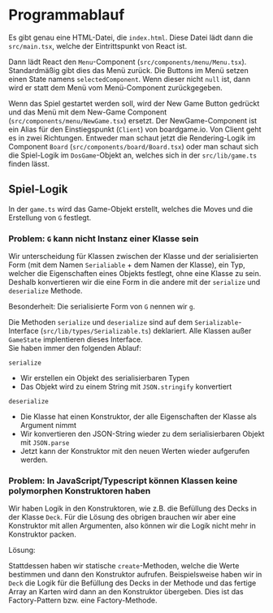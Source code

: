 # Programmablauf

Es gibt genau eine HTML-Datei, die `index.html`.
Diese Datei lädt dann die `src/main.tsx`, welche der Eintrittspunkt von React ist.

Dann lädt React den `Menu`-Component (`src/components/menu/Menu.tsx`). Standardmäßig gibt dies das Menü zurück.
Die Buttons im Menü setzen einen State namens `selectedComponent`. Wenn dieser nicht `null` ist, dann wird er statt dem Menü vom Menü-Component zurückgegeben.

Wenn das Spiel gestartet werden soll, wird der New Game Button gedrückt und das Menü mit dem New-Game Component (`src/components/menu/NewGame.tsx`) ersetzt.
Der NewGame-Component ist ein Alias für den Einstiegspunkt (`Client`) von boardgame.io. Von Client geht es in zwei Richtungen. Entweder man schaut jetzt die Rendering-Logik im Component `Board` (`src/components/board/Board.tsx`) oder man schaut sich die Spiel-Logik im `DosGame`-Objekt an, welches sich in der `src/lib/game.ts` finden lässt.

## Spiel-Logik

In der `game.ts` wird das Game-Objekt erstellt, welches die Moves und die Erstellung von `G` festlegt.

### Problem: `G` kann nicht Instanz einer Klasse sein

Wir unterscheidung für Klassen zwischen der Klasse und der serialisierten Form (mit dem Namen `Serialiable` + dem Namen der Klasse), ein Typ, welcher die Eigenschaften eines Objekts festlegt, ohne eine Klasse zu sein. 
Deshalb konvertieren wir die eine Form in die andere mit der `serialize` und `deserialize` Methode.

Besonderheit: Die serialisierte Form von `G` nennen wir `g`.

Die Methoden `serialize` und `deserialize` sind auf dem `Serializable`-Interface (`src/lib/types/Serializable.ts`) deklariert. Alle Klassen außer `GameState` implentieren dieses Interface.    
Sie haben immer den folgenden Ablauf:

`serialize`
- Wir erstellen ein Objekt des serialisierbaren Typen
- Das Objekt wird zu einem String mit `JSON.stringify` konvertiert

`deserialize`
- Die Klasse hat einen Konstruktor, der alle Eigenschaften der Klasse als Argument nimmt
- Wir konvertieren den JSON-String wieder zu dem serialisierbaren Objekt mit `JSON.parse`
- Jetzt kann der Konstruktor mit den neuen Werten wieder aufgerufen werden.

### Problem: In JavaScript/Typescript können Klassen keine polymorphen Konstruktoren haben

Wir haben Logik in den Konstruktoren, wie z.B. die Befüllung des Decks in der Klasse `Deck`.
Für die Lösung des obrigen brauchen wir aber eine Konstruktor mit allen Argumenten, also können wir die Logik nicht mehr in Konstruktor packen.

Lösung:

Stattdessen haben wir statische `create`-Methoden, welche die Werte bestimmen und dann den Konstruktor aufrufen.
Beispielsweise haben wir in `Deck` die Logik für die Befüllung des Decks in der Methode und das fertige Array an Karten wird dann an den Konstruktor übergeben.
Dies ist das Factory-Pattern bzw. eine Factory-Methode.



